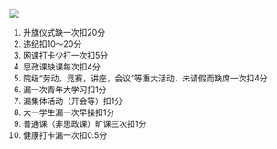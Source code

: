 ![](https://count.getloli.com/get/@comprehensivemeasurement)

1. 升旗仪式缺一次扣20分
2. 违纪扣10～20分
3. 网课打卡少打一次扣5分
4. 思政课缺课每次扣4分
5. 院级“劳动，竞赛，讲座，会议”等重大活动，未请假而缺席一次扣4分
6. 漏一次青年大学习扣1分
7. 漏集体活动（开会等）扣1分
8. 大一学生漏一次早操扣1分
9. 普通课（非思政课）旷课三次扣1分
10. 健康打卡漏一次扣0.5分
